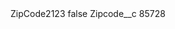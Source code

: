 <?xml version="1.0" encoding="UTF-8"?>
<CustomMetadata xmlns="http://soap.sforce.com/2006/04/metadata" xmlns:xsi="http://www.w3.org/2001/XMLSchema-instance" xmlns:xsd="http://www.w3.org/2001/XMLSchema">
    <label>ZipCode2123</label>
    <protected>false</protected>
    <values>
        <field>Zipcode__c</field>
        <value xsi:type="xsd:string">85728</value>
    </values>
</CustomMetadata>
